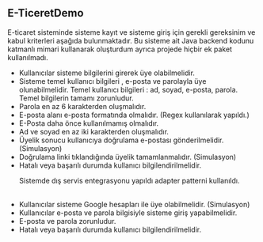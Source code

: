 # <h2>E-TiceretDemo</h2>
E-ticaret sisteminde sisteme kayıt ve sisteme giriş için gerekli gereksinim ve kabul kriterleri aşağıda bulunmaktadır. Bu sisteme ait Java backend kodunu katmanlı mimari kullanarak oluşturdum ayrıca projede hiçbir ek paket kullanılmadı.
<ul>
<li>Kullanıcılar sisteme bilgilerini girerek üye olabilmelidir.

<li>Sisteme temel kullanıcı bilgileri , e-posta ve parolayla üye olunabilmelidir. Temel kullanıcı bilgileri : ad, soyad, e-posta, parola. Temel bilgilerin tamamı zorunludur.
<li>Parola en az 6 karakterden oluşmalıdır.
<li>E-posta alanı e-posta formatında olmalıdır. (Regex kullanılarak yapıldı.)
<li>E-Posta daha önce kullanılmamış olmalıdır.
<li>Ad ve soyad en az iki karakterden oluşmalıdır.
<li>Üyelik sonucu kullanıcıya doğrulama e-postası gönderilmelidir. (Simulasyon)
<li>Doğrulama linki tıklandığında üyelik tamamlanmalıdır. (Simulasyon)
<li>Hatalı veya başarılı durumda kullanıcı bilgilendirilmelidir.
  <br>
<p>Sistemde dış servis entegrasyonu yapıldı adapter patterni kullanıldı.</p>
  <br>
<li>Kullanıcılar sisteme Google hesapları ile üye olabilmelidir. (Simulasyon)
<li>Kullanıcılar e-posta ve parola bilgisiyle sisteme giriş yapabilmelidir.
<li>E-posta ve parola zorunludur.
<li>Hatalı veya başarılı durumda kullanıcı bilgilendirilmelidir.
<ul>
